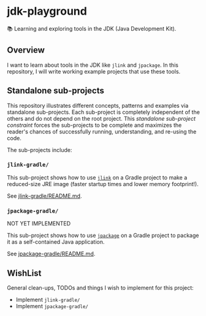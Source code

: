 # jdk-playground

📚 Learning and exploring tools in the JDK (Java Development Kit).

## Overview

I want to learn about tools in the JDK like `jlink` and `jpackage`. In this repository, I will write working example
projects that use these tools.

## Standalone sub-projects

This repository illustrates different concepts, patterns and examples via standalone sub-projects. Each sub-project is
completely independent of the others and do not depend on the root project. This _standalone sub-project constraint_
forces the sub-projects to be complete and maximizes the reader's chances of successfully running, understanding, and
re-using the code.

The sub-projects include:

### `jlink-gradle/`

This sub-project shows how to use [`jlink`](https://openjdk.java.net/jeps/282) on a Gradle project to make a reduced-size JRE image (faster startup times and lower memory footprint!).

See [jlink-gradle/README.md](jlink-gradle/README.md).

### `jpackage-gradle/`

NOT YET IMPLEMENTED

This sub-project shows how to use [`jpackage`](https://openjdk.java.net/jeps/392) on a Gradle project to package it as a self-contained Java application.

See [jpackage-gradle/README.md](jpackage-gradle/README.md).


## WishList

General clean-ups, TODOs and things I wish to implement for this project:

* Implement `jlink-gradle/`
* Implement `jpackage-gradle/`